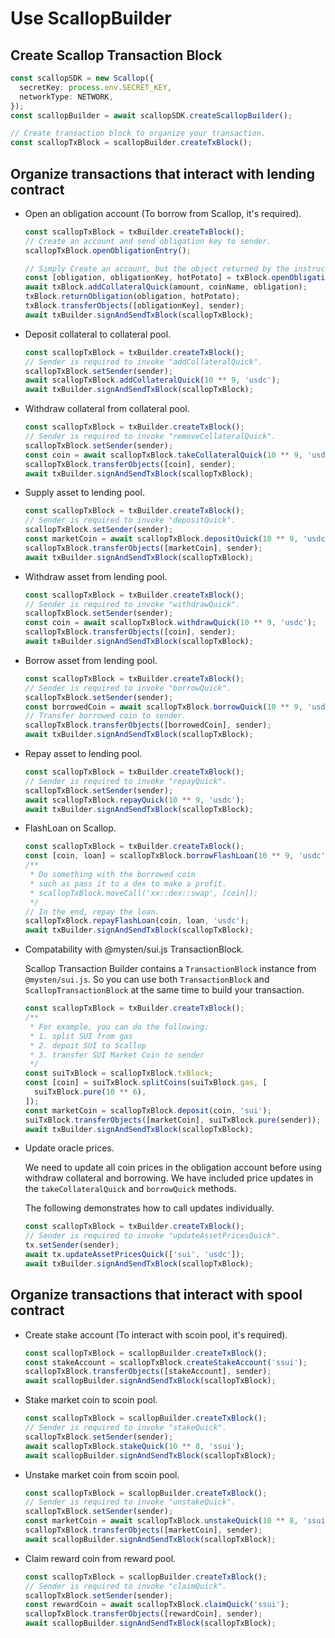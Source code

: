 # Use ScallopBuilder

## Create Scallop Transaction Block

```typescript
const scallopSDK = new Scallop({
  secretKey: process.env.SECRET_KEY,
  networkType: NETWORK,
});
const scallopBuilder = await scallopSDK.createScallopBuilder();

// Create transaction block to organize your transaction.
const scallopTxBlock = scallopBuilder.createTxBlock();
```

## Organize transactions that interact with lending contract

- Open an obligation account (To borrow from Scallop, it's required).

  ```typescript
  const scallopTxBlock = txBuilder.createTxBlock();
  // Create an account and send obligation key to sender.
  scallopTxBlock.openObligationEntry();

  // Simply Create an account, but the object returned by the instruction needs to be processed.
  const [obligation, obligationKey, hotPotato] = txBlock.openObligation();
  await txBlock.addCollateralQuick(amount, coinName, obligation);
  txBlock.returnObligation(obligation, hotPotato);
  txBlock.transferObjects([obligationKey], sender);
  await txBuilder.signAndSendTxBlock(scallopTxBlock);
  ```

- Deposit collateral to collateral pool.

  ```typescript
  const scallopTxBlock = txBuilder.createTxBlock();
  // Sender is required to invoke "addCollateralQuick".
  scallopTxBlock.setSender(sender);
  await scallopTxBlock.addCollateralQuick(10 ** 9, 'usdc');
  await txBuilder.signAndSendTxBlock(scallopTxBlock);
  ```

- Withdraw collateral from collateral pool.

  ```typescript
  const scallopTxBlock = txBuilder.createTxBlock();
  // Sender is required to invoke "removeCollateralQuick".
  scallopTxBlock.setSender(sender);
  const coin = await scallopTxBlock.takeCollateralQuick(10 ** 9, 'usdc');
  scallopTxBlock.transferObjects([coin], sender);
  await txBuilder.signAndSendTxBlock(scallopTxBlock);
  ```

- Supply asset to lending pool.

  ```typescript
  const scallopTxBlock = txBuilder.createTxBlock();
  // Sender is required to invoke "depositQuick".
  scallopTxBlock.setSender(sender);
  const marketCoin = await scallopTxBlock.depositQuick(10 ** 9, 'usdc');
  scallopTxBlock.transferObjects([marketCoin], sender);
  await txBuilder.signAndSendTxBlock(scallopTxBlock);
  ```

- Withdraw asset from lending pool.

  ```typescript
  const scallopTxBlock = txBuilder.createTxBlock();
  // Sender is required to invoke "withdrawQuick".
  scallopTxBlock.setSender(sender);
  const coin = await scallopTxBlock.withdrawQuick(10 ** 9, 'usdc');
  scallopTxBlock.transferObjects([coin], sender);
  await txBuilder.signAndSendTxBlock(scallopTxBlock);
  ```

- Borrow asset from lending pool.

  ```typescript
  const scallopTxBlock = txBuilder.createTxBlock();
  // Sender is required to invoke "borrowQuick".
  scallopTxBlock.setSender(sender);
  const borrowedCoin = await scallopTxBlock.borrowQuick(10 ** 9, 'usdc');
  // Transfer borrowed coin to sender.
  scallopTxBlock.transferObjects([borrowedCoin], sender);
  await txBuilder.signAndSendTxBlock(scallopTxBlock);
  ```

- Repay asset to lending pool.

  ```typescript
  const scallopTxBlock = txBuilder.createTxBlock();
  // Sender is required to invoke "repayQuick".
  scallopTxBlock.setSender(sender);
  await scallopTxBlock.repayQuick(10 ** 9, 'usdc');
  await txBuilder.signAndSendTxBlock(scallopTxBlock);
  ```

- FlashLoan on Scallop.

  ```typescript
  const scallopTxBlock = txBuilder.createTxBlock();
  const [coin, loan] = scallopTxBlock.borrowFlashLoan(10 ** 9, 'usdc');
  /**
   * Do something with the borrowed coin
   * such as pass it to a dex to make a profit.
   * scallopTxBlock.moveCall('xx::dex::swap', [coin]);
   */
  // In the end, repay the loan.
  scallopTxBlock.repayFlashLoan(coin, loan, 'usdc');
  await txBuilder.signAndSendTxBlock(scallopTxBlock);
  ```

- Compatability with @mysten/sui.js TransactionBlock.

  Scallop Transaction Builder contains a `TransactionBlock` instance from `@mysten/sui.js`.
  So you can use both `TransactionBlock` and `ScallopTransactionBlock` at the same time to build your transaction.

  ```typescript
  const scallopTxBlock = txBuilder.createTxBlock();
  /**
   * For example, you can do the following:
   * 1. split SUI from gas
   * 2. depoit SUI to Scallop
   * 3. transfer SUI Market Coin to sender
   */
  const suiTxBlock = scallopTxBlock.txBlock;
  const [coin] = suiTxBlock.splitCoins(suiTxBlock.gas, [
    suiTxBlock.pure(10 ** 6),
  ]);
  const marketCoin = scallopTxBlock.deposit(coin, 'sui');
  suiTxBlock.transferObjects([marketCoin], suiTxBlock.pure(sender));
  await txBuilder.signAndSendTxBlock(scallopTxBlock);
  ```

- Update oracle prices.

  We need to update all coin prices in the obligation account before using withdraw collateral and borrowing. We have included price updates in the `takeCollateralQuick` and `borrowQuick` methods.

  The following demonstrates how to call updates individually.

  ```typescript
  const scallopTxBlock = txBuilder.createTxBlock();
  // Sender is required to invoke "updateAssetPricesQuick".
  tx.setSender(sender);
  await tx.updateAssetPricesQuick(['sui', 'usdc']);
  await txBuilder.signAndSendTxBlock(scallopTxBlock);
  ```

## Organize transactions that interact with spool contract

- Create stake account (To interact with scoin pool, it's required).

  ```typescript
  const scallopTxBlock = scallopBuilder.createTxBlock();
  const stakeAccount = scallopTxBlock.createStakeAccount('ssui');
  scallopTxBlock.transferObjects([stakeAccount], sender);
  await scallopBuilder.signAndSendTxBlock(scallopTxBlock);
  ```

- Stake market coin to scoin pool.

  ```typescript
  const scallopTxBlock = scallopBuilder.createTxBlock();
  // Sender is required to invoke "stakeQuick".
  scallopTxBlock.setSender(sender);
  await scallopTxBlock.stakeQuick(10 ** 8, 'ssui');
  await scallopBuilder.signAndSendTxBlock(scallopTxBlock);
  ```

- Unstake market coin from scoin pool.

  ```typescript
  const scallopTxBlock = scallopBuilder.createTxBlock();
  // Sender is required to invoke "unstakeQuick".
  scallopTxBlock.setSender(sender);
  const marketCoin = await scallopTxBlock.unstakeQuick(10 ** 8, 'ssui');
  scallopTxBlock.transferObjects([marketCoin], sender);
  await scallopBuilder.signAndSendTxBlock(scallopTxBlock);
  ```

- Claim reward coin from reward pool.

  ```typescript
  const scallopTxBlock = scallopBuilder.createTxBlock();
  // Sender is required to invoke "claimQuick".
  scallopTxBlock.setSender(sender);
  const rewardCoin = await scallopTxBlock.claimQuick('ssui');
  scallopTxBlock.transferObjects([rewardCoin], sender);
  await scallopBuilder.signAndSendTxBlock(scallopTxBlock);
  ```
